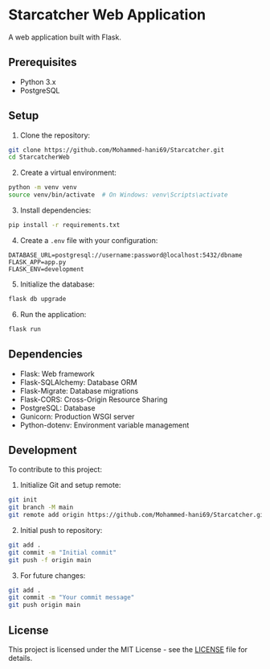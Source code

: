 # Starcatcher Web Application

A web application built with Flask.

## Prerequisites

- Python 3.x
- PostgreSQL

## Setup

1. Clone the repository:
```bash
git clone https://github.com/Mohammed-hani69/Starcatcher.git
cd StarcatcherWeb
```

2. Create a virtual environment:
```bash
python -m venv venv
source venv/bin/activate  # On Windows: venv\Scripts\activate
```

3. Install dependencies:
```bash
pip install -r requirements.txt
```

4. Create a `.env` file with your configuration:
```
DATABASE_URL=postgresql://username:password@localhost:5432/dbname
FLASK_APP=app.py
FLASK_ENV=development
```

5. Initialize the database:
```bash
flask db upgrade
```

6. Run the application:
```bash
flask run
```

## Dependencies

- Flask: Web framework
- Flask-SQLAlchemy: Database ORM
- Flask-Migrate: Database migrations
- Flask-CORS: Cross-Origin Resource Sharing
- PostgreSQL: Database
- Gunicorn: Production WSGI server
- Python-dotenv: Environment variable management

## Development

To contribute to this project:

1. Initialize Git and setup remote:
```bash
git init
git branch -M main
git remote add origin https://github.com/Mohammed-hani69/Starcatcher.git
```

2. Initial push to repository:
```bash
git add .
git commit -m "Initial commit"
git push -f origin main
```

3. For future changes:
```bash
git add .
git commit -m "Your commit message"
git push origin main
```

## License

This project is licensed under the MIT License - see the [LICENSE](LICENSE) file for details.
